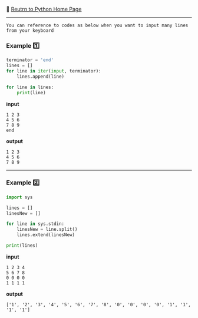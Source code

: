 :hotel: [Reutrn to Python Home Page](https://github.com/geophydog/Python)

***

```
You can reference to codes as below when you want to input many lines from your keyboard
```

### Example :one:
```python
terminator = 'end'
lines = []
for line in iter(input, terminator):
    lines.append(line)

for line in lines:
    print(line)
```

__input__
```
1 2 3
4 5 6
7 8 9
end
```

__output__
```
1 2 3
4 5 6
7 8 9
```

*** 

### Example :two:
```python
import sys

lines = []
linesNew = []

for line in sys.stdin:
    linesNew = line.split()
    lines.extend(linesNew)

print(lines)
```

__input__
```
1 2 3 4
5 6 7 8
0 0 0 0
1 1 1 1
```
__output__
```
['1', '2', '3', '4', '5', '6', '7', '8', '0', '0', '0', '0', '1', '1', '1', '1']
```
